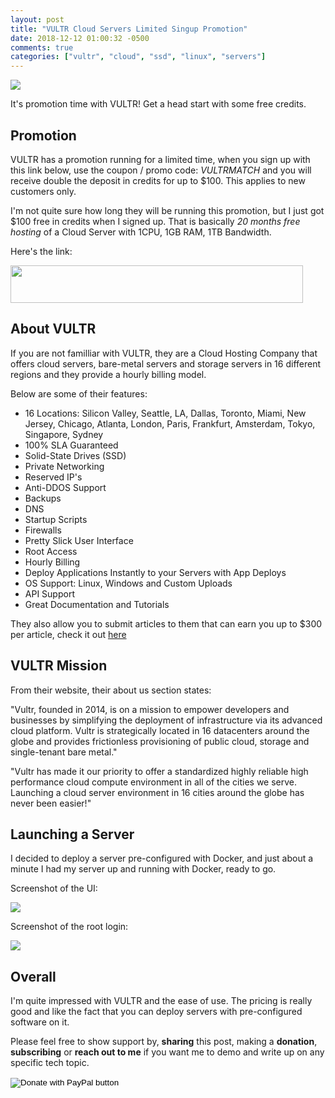 ```yaml
---
layout: post
title: "VULTR Cloud Servers Limited Singup Promotion"
date: 2018-12-12 01:00:32 -0500
comments: true
categories: ["vultr", "cloud", "ssd", "linux", "servers"] 
---
```


![](https://user-images.githubusercontent.com/567298/49853336-78c53000-fdef-11e8-8cc2-4b7684550060.png)

It's promotion time with VULTR! Get a head start with some free credits.

## Promotion

VULTR has a promotion running for a limited time, when you sign up with this link below, use the coupon / promo code: *VULTRMATCH* and you will receive double the deposit in credits for up to $100. This applies to new customers only. 

I'm not quite sure how long they will be running this promotion, but I just got $100 free in credits when I signed up. That is basically *20 months free hosting* of a Cloud Server with 1CPU, 1GB RAM, 1TB Bandwidth.

Here's the link:

<a href="https://goo.gl/hiAamd"><img src="https://www.vultr.com/media/banner_1.png" width="468" height="60"></a>

## About VULTR

If you are not familliar with VULTR, they are a Cloud Hosting Company that offers cloud servers, bare-metal servers and storage servers in 16 different regions and they provide a hourly billing model.

Below are some of their features:

 - 16 Locations: Silicon Valley, Seattle, LA, Dallas, Toronto, Miami, New Jersey, Chicago, Atlanta, London, Paris, Frankfurt, Amsterdam, Tokyo, Singapore, Sydney
 - 100% SLA Guaranteed
 - Solid-State Drives (SSD) 
 - Private Networking
 - Reserved IP's
 - Anti-DDOS Support
 - Backups
 - DNS
 - Startup Scripts
 - Firewalls
 - Pretty Slick User Interface
 - Root Access
 - Hourly Billing
 - Deploy Applications Instantly to your Servers with App Deploys
 - OS Support: Linux, Windows and Custom Uploads
 - API Support
 - Great Documentation and Tutorials

They also allow you to submit articles to them that can earn you up to $300 per article, check it out [here](https://goo.gl/hiAamd)

## VULTR Mission

From their website, their about us section states:

"Vultr, founded in 2014, is on a mission to empower developers and businesses by simplifying the deployment of infrastructure via its advanced cloud platform. Vultr is strategically located in 16 datacenters around the globe and provides frictionless provisioning of public cloud, storage and single-tenant bare metal."

"Vultr has made it our priority to offer a standardized highly reliable high performance cloud compute environment in all of the cities we serve. Launching a cloud server environment in 16 cities around the globe has never been easier!"

## Launching a Server

I decided to deploy a server pre-configured with Docker, and just about a minute I had my server up and running with Docker, ready to go.

Screenshot of the UI:

![](https://user-images.githubusercontent.com/567298/49851122-bc686b80-fde8-11e8-82f5-d5fd7fdbaf8a.png)

Screenshot of the root login:

![](https://user-images.githubusercontent.com/567298/49851151-d609b300-fde8-11e8-98aa-974b79b67ed1.png)

## Overall

I'm quite impressed with VULTR and the ease of use. The pricing is really good and like the fact that you can deploy servers with pre-configured software on it.

Please feel free to show support by, **sharing** this post, making a **donation**, **subscribing** or **reach out to me** if you want me to demo and write up on any specific tech topic.

<form action="https://www.paypal.com/cgi-bin/webscr" method="post" target="_top">
<input type="hidden" name="cmd" value="_s-xclick" />
<input type="hidden" name="hosted_button_id" value="W7CBGYTCWGANQ" />
<input type="image" src="https://user-images.githubusercontent.com/567298/49853901-461c3700-fdf1-11e8-9d80-8a424a3173af.png" border="0" name="submit" title="PayPal - The safer, easier way to pay online!" alt="Donate with PayPal button" />
<img alt="" border="0" src="https://www.paypal.com/en_ZA/i/scr/pixel.gif" width="1" height="1" />
</form>

<script type="text/javascript">
  ( function() {
    if (window.CHITIKA === undefined) { window.CHITIKA = { 'units' : [] }; };
    var unit = {"calltype":"async[2]","publisher":"rbekker87","width":728,"height":90,"sid":"Chitika Default"};
    var placement_id = window.CHITIKA.units.length;
    window.CHITIKA.units.push(unit);
    document.write('<div id="chitikaAdBlock-' + placement_id + '"></div>');
}());
</script>
<script type="text/javascript" src="//cdn.chitika.net/getads.js" async></script>
